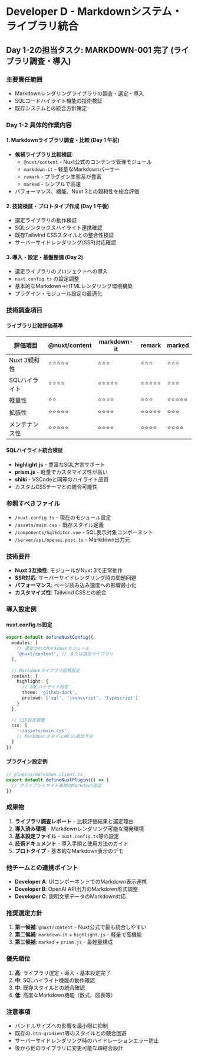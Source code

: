 # Developer D - Markdownシステム・ライブラリ統合

## Day 1-2の担当タスク: MARKDOWN-001 完了 (ライブラリ調査・導入)

### 主要責任範囲
- Markdownレンダリングライブラリの調査・選定・導入
- SQLコードハイライト機能の技術検証
- 既存システムとの統合方針策定

### Day 1-2 具体的作業内容

#### 1. Markdownライブラリ調査・比較 (Day 1 午前)
- **候補ライブラリ比較検証**:
  - `@nuxt/content` - Nuxt公式のコンテンツ管理モジュール
  - `markdown-it` - 軽量なMarkdownパーサー
  - `remark` - プラグイン生態系が豊富
  - `marked` - シンプルで高速
- パフォーマンス、機能、Nuxt 3との親和性を総合評価

#### 2. 技術検証・プロトタイプ作成 (Day 1 午後)
- 選定ライブラリの動作検証
- SQLシンタックスハイライト連携確認
- 既存Tailwind CSSスタイルとの整合性検証
- サーバーサイドレンダリング(SSR)対応確認

#### 3. 導入・設定・基盤整備 (Day 2)
- 選定ライブラリのプロジェクトへの導入
- `nuxt.config.ts` の設定調整
- 基本的なMarkdown→HTMLレンダリング環境構築
- プラグイン・モジュール設定の最適化

### 技術調査項目

#### ライブラリ比較評価基準
| 評価項目 | @nuxt/content | markdown-it | remark | marked |
|---------|--------------|-------------|--------|---------|
| Nuxt 3親和性 | ⭐⭐⭐⭐⭐ | ⭐⭐⭐ | ⭐⭐⭐ | ⭐⭐⭐ |
| SQLハイライト | ⭐⭐⭐⭐ | ⭐⭐⭐⭐⭐ | ⭐⭐⭐⭐⭐ | ⭐⭐⭐ |
| 軽量性 | ⭐⭐ | ⭐⭐⭐⭐ | ⭐⭐⭐ | ⭐⭐⭐⭐⭐ |
| 拡張性 | ⭐⭐⭐⭐⭐ | ⭐⭐⭐⭐ | ⭐⭐⭐⭐⭐ | ⭐⭐⭐ |
| メンテナンス性 | ⭐⭐⭐⭐⭐ | ⭐⭐⭐⭐ | ⭐⭐⭐⭐ | ⭐⭐⭐⭐ |

#### SQLハイライト統合検証
- **highlight.js** - 豊富なSQL方言サポート
- **prism.js** - 軽量でカスタマイズ性が高い
- **shiki** - VSCodeと同等のハイライト品質
- カスタムCSSテーマとの統合可能性

### 参照すべきファイル
- `/nuxt.config.ts` - 現在のモジュール設定
- `/assets/main.css` - 既存スタイル定義
- `/components/SqlEditor.vue` - SQL表示対象コンポーネント
- `/server/api/openai.post.ts` - Markdown出力元

### 技術要件
- **Nuxt 3互換性**: モジュールがNuxt 3で正常動作
- **SSR対応**: サーバーサイドレンダリング時の問題回避
- **パフォーマンス**: ページ読み込み速度への影響最小化
- **カスタマイズ性**: Tailwind CSSとの統合

### 導入設定例

#### nuxt.config.ts設定
```typescript
export default defineNuxtConfig({
  modules: [
    // 選定されたMarkdownモジュール
    '@nuxt/content', // または選定ライブラリ
  ],
  
  // Markdownライブラリ固有設定
  content: {
    highlight: {
      // SQLハイライト設定
      theme: 'github-dark',
      preload: ['sql', 'javascript', 'typescript']
    }
  },
  
  // CSS設定調整
  css: [
    '~/assets/main.css',
    // Markdownスタイル用CSS追加予定
  ]
})
```

#### プラグイン設定例
```typescript
// plugins/markdown.client.ts
export default defineNuxtPlugin(() => {
  // クライアントサイド専用のMarkdown設定
})
```

### 成果物
1. **ライブラリ調査レポート** - 比較評価結果と選定理由
2. **導入済み環境** - Markdownレンダリング可能な開発環境
3. **基本設定ファイル** - `nuxt.config.ts`等の設定
4. **技術ドキュメント** - 導入手順と使用方法のガイド
5. **プロトタイプ** - 基本的なMarkdown表示のデモ

### 他チームとの連携ポイント
- **Developer A**: UIコンポーネントでのMarkdown表示連携
- **Developer B**: OpenAI API出力のMarkdown形式調整
- **Developer C**: 説明文章データのMarkdown対応

### 推奨選定方針
1. **第一候補**: `@nuxt/content` - Nuxt公式で最も統合しやすい
2. **第二候補**: `markdown-it` + `highlight.js` - 軽量で高機能
3. **第三候補**: `marked` + `prism.js` - 最軽量構成

### 優先順位
1. **高**: ライブラリ選定・導入・基本設定完了
2. **中**: SQLハイライト機能の動作確認
3. **中**: 既存スタイルとの統合確認
4. **低**: 高度なMarkdown機能（数式、図表等）

### 注意事項
- バンドルサイズへの影響を最小限に抑制
- 既存の`.btn-gradient`等のスタイルとの競合回避
- サーバーサイドレンダリング時のハイドレーションエラー防止
- 後から他のライブラリに変更可能な疎結合設計
